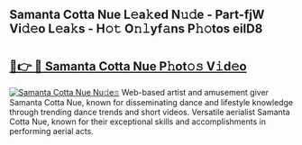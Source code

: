 ## Samanta Cotta Nue L𝚎a𝚔ed N𝚞𝚍e - Part-fjW Vi𝚍𝚎o L𝚎a𝚔s - H𝚘𝚝 O𝚗𝚕yf𝚊ns P𝚑𝚘tos eilD8

# <h2><a href="http://kf0dl0.oniu.top/?m=Samanta+Cotta+Nue">🔗👉 🔴 Samanta Cotta Nue P𝚑ot𝚘𝚜 V𝚒d𝚎o</a></h2>

[![Samanta Cotta Nue Nu𝚍e𝚜](https://i.imgur.com/0qMVB7G.gif)](http://kf0dl0.oniu.top/?m=Samanta+Cotta+Nue)
Web-based artist and amusement giver Samanta Cotta Nue, known for disseminating dance and lifestyle knowledge through trending dance trends and short videos. Versatile aerialist Samanta Cotta Nue, known for their exceptional skills and accomplishments in performing aerial acts.  
